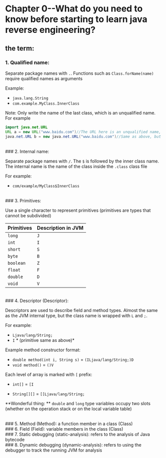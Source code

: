 # Chapter 0--What do you need to know before starting to learn java reverse engineering?

## the term:

### 1. Qualified name:

Separate package names with ``.``. Functions such as `Class.forName(name)` require qualified names as arguments

Example:

- `java.lang.String`
- `com.example.MyClass.InnerClass`

Note: Only write the name of the last class, which is an unqualified name. For example

```java
import java.net.URL
URL a = new URL("www.baidu.com")//The URL here is an unqualified name, so it needs to be imported
java.net.URL b = new java.net.URL("www.baidu.com")//Same as above, but no need to import
```

<br/>
### 2. Internal name:

Separate package names with `/`. The `$` is followed by the inner class name. The internal name is the name of the class inside the `.class` class file

For example:

- `com/example/MyClass$InnerClass`

<br/>
### 3. Primitives:

Use a single character to represent primitives (primitives are types that cannot be subdivided)

| Primitives | Description in JVM |
| --------- | ----------- |
| `long` | `J` |
| `int` | `I` |
| `short` | `S` |
| `byte` | `B` |
| `boolean` | `Z` |
| `float` | `F` |
| `double` | `D` |
| `void` | `V` |

<br/>
### 4. Descriptor (Descriptor):

Descriptors are used to describe field and method types. Almost the same as the JVM internal type, but the class name is wrapped with `L` and `;`.

For example:

- `Ljava/lang/String;`
- `I` * (primitive same as above)*

Example method constructor format:

- `double method(int i, String s)` = `(ILjava/lang/String;)D`
- `void method()` = `()V`

Each level of array is marked with `[` prefix:

- `int[]` = `[I`

- `String[][]` = `[[Ljava/lang/String;`

**Wonderful thing: ** `double` and `long` type variables occupy two slots (whether on the operation stack or on the local variable table)

<br/>
### 5. Method (Method): a function member in a class (Class)

<br/>
### 6. Field (Field): variable members in the class (Class)

<br/>
### 7. Static debugging (static-analysis): refers to the analysis of Java bytecode

<br/>
### 8. Dynamic debugging (dynamic-analysis): refers to using the debugger to track the running JVM for analysis
